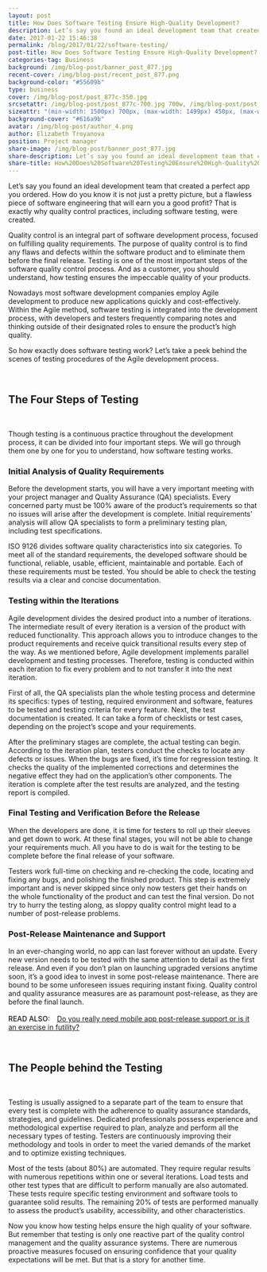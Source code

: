 ```yaml
--- 
layout: post
title: How Does Software Testing Ensure High-Quality Development?
description: Let’s say you found an ideal development team that created a perfect app you ordered. How do you know it is not just a pretty picture, but a flawless piece of software engineering that will earn you a good profit? That is exactly why quality control practices, including software testing, were created.
date: 2017-01-22 15:46:38 
permalink: /blog/2017/01/22/software-testing/
post-title: How Does Software Testing Ensure High-Quality Development?
categories-tag: Business
background: /img/blog-post/banner_post_877.jpg
recent-cover: /img/blog-post/recent_post_877.png
background-color: "#55609b"
type: business
cover: /img/blog-post/post_877c-350.jpg
srcsetattr: /img/blog-post/post_877c-700.jpg 700w, /img/blog-post/post_877c-450.jpg 450w, /img/blog-post/post_877c-350.jpg 350w 
sizeattr: "(min-width: 1500px) 700px, (max-width: 1499px) 450px, (max-width: 1000px) 350px, 700px"
background-cover: "#616a9b"
avatar: /img/blog-post/author_4.png
author: Elizabeth Troyanova
position: Project manager
share-image: /img/blog-post/banner_post_877.jpg
share-description: Let’s say you found an ideal development team that created a perfect app you ordered. How do you know it is not just a pretty picture, but a flawless piece of software engineering that will earn you a good profit? That is exactly why quality control practices, including software testing, were created.
share-title: How%20Does%20Software%20Testing%20Ensure%20High-Quality%20Development?
---
```

<div class="post-body p-t-6rem">
<p>Let’s say you found an ideal development team that created a perfect app you ordered. How do you know it is not just a pretty picture, but a flawless piece of software engineering that will earn you a good profit? That is exactly why quality control practices, including software testing, were created.</p>
<p>Quality control is an integral part of software development process, focused on fulfilling quality requirements. The purpose of quality control is to find any flaws and defects within the software product and to eliminate them before the final release. Testing is one of the most important steps of the software quality control process. And as a customer, you should understand, how testing ensures the impeccable quality of your products.</p>
<p>Nowadays most software development companies employ Agile development to produce new applications quickly and cost-effectively. Within the Agile method, software testing is integrated into the development process, with developers and testers frequently comparing notes and thinking outside of their designated roles to ensure the product’s high quality.</p>
<p>So how exactly does software testing work? Let’s take a peek behind the scenes of testing procedures of the Agile development process.</p>
<br>
<h2>The Four Steps of Testing</h2>
<br>
<p>Though testing is a continuous practice throughout the development process, it can be divided into four important steps. We will go through them one by one for you to understand, how software testing works.</p>
<h3>Initial Analysis of Quality Requirements</h3>
<p>Before the development starts, you will have a very important meeting with your project manager and Quality Assurance (QA) specialists. Every concerned party must be 100% aware of the product’s requirements so that no issues will arise after the development is complete. Initial requirements’ analysis will allow QA specialists to form a preliminary testing plan, including test specifications.</p>
<p>ISO 9126 divides software quality characteristics into six categories. To meet all of the standard requirements, the developed software should be functional, reliable, usable, efficient, maintainable and portable. Each of these requirements must be tested. You should be able to check the testing results via a clear and concise documentation.</p>
<h3>Testing within the Iterations</h3>
<p>Agile development divides the desired product into a number of iterations. The intermediate result of every iteration is a version of the product with reduced functionality. This approach allows you to introduce changes to the product requirements and receive quick transitional results every step of the way. As we mentioned before, Agile development implements parallel development and testing processes. Therefore, testing is conducted within each iteration to fix every problem and to not transfer it into the next iteration.</p>
<p>First of all, the QA specialists plan the whole testing process and determine its specifics: types of testing, required environment and software, features to be tested and testing criteria for every feature. Next, the test documentation is created. It can take a form of checklists or test cases, depending on the project’s scope and your requirements.</p>
<p>After the preliminary stages are complete, the actual testing can begin. According to the iteration plan, testers conduct the checks to locate any defects or issues. When the bugs are fixed, it’s time for regression testing. It checks the quality of the implemented corrections and determines the negative effect they had on the application’s other components. The iteration is complete after the test results are analyzed, and the testing report is compiled.</p>
<h3>Final Testing and Verification Before the Release</h3>
<p>When the developers are done, it is time for testers to roll up their sleeves and get down to work. At these final stages, you will not be able to change your requirements much. All you have to do is wait for the testing to be complete before the final release of your software.</p>
<p>Testers work full-time on checking and re-checking the code, locating and fixing any bugs, and polishing the finished product. This step is extremely important and is never skipped since only now testers get their hands on the whole functionality of the product and can test the final version. Do not try to hurry the testing along, as sloppy quality control might lead to a number of post-release problems.</p>
<h3>Post-Release Maintenance and Support</h3>
<p>In an ever-changing world, no app can last forever without an update. Every new version needs to be tested with the same attention to detail as the first release. And even if you don’t plan on launching upgraded versions anytime soon, it’s a good idea to invest in some post-release maintenance. There are bound to be some unforeseen issues requiring instant fixing. Quality control and quality assurance measures are as paramount post-release, as they are before the final launch. 
<br><br><span style="font-weight:600;color: #333;">READ ALSO:  </span><a href="/blog/2016/09/21/do-you-really-need-mobile-app/">Do you really need mobile app post-release support or is it an exercise in futility?</a></p>
<br>
<h2>The People behind the Testing</h2>
<br>
<p>Testing is usually assigned to a separate part of the team to ensure that every test is complete with the adherence to quality assurance standards, strategies, and guidelines. Dedicated professionals possess experience and methodological expertise required to plan, analyze and perform all the necessary types of testing. Testers are continuously improving their methodology and tools in order to meet the varied demands of the market and to optimize existing techniques.</p>
<p>Most of the tests (about 80%) are automated. They require regular results with numerous repetitions within one or several iterations. Load tests and other test types that are difficult to perform manually are also automated. These tests require specific testing environment and software tools to guarantee solid results. The remaining 20% of tests are performed manually to assess the product’s usability, accessibility, and other characteristics.</p>
<p>Now you know how testing helps ensure the high quality of your software. But remember that testing is only one reactive part of the quality control management and the quality assurance systems. There are numerous proactive measures focused on ensuring confidence that your quality expectations will be met. But that is a story for another time.</p>
</div>
